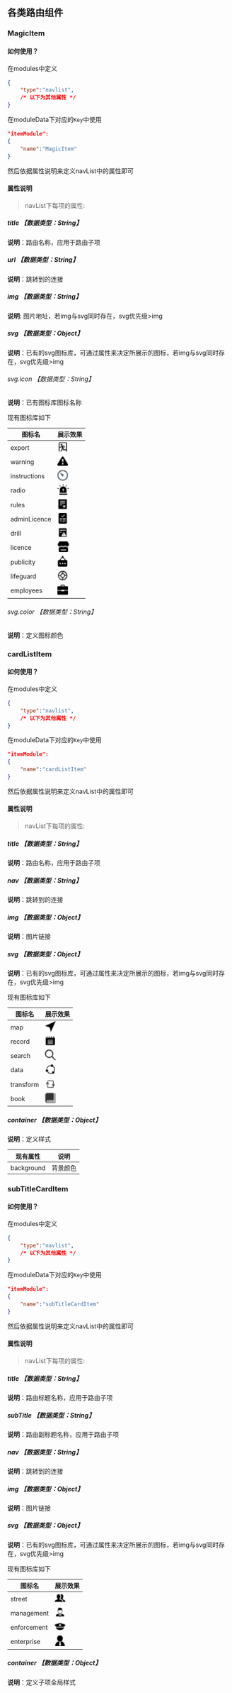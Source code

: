 ## 各类路由组件

### MagicItem

#### 如何使用？

在modules中定义

```json
{
	"type":"navlist",
	/* 以下为其他属性 */
}
```

在moduleData下对应的`Key`中使用

```json
"itemModule":
{
    "name":"MagicItem"
}
```

然后依据属性说明来定义navList中的属性即可

#### 属性说明

> navList下每项的属性:

##### title 【数据类型：String】

**说明**：路由名称，应用于路由子项

##### url  【数据类型：String】

**说明**：跳转到的连接

##### img 【数据类型：String】

**说明**: 图片地址，若img与svg同时存在，svg优先级>img

##### svg 【数据类型：Object】

**说明**：已有的svg图标库，可通过属性来决定所展示的图标，若img与svg同时存在，svg优先级>img

###### svg.icon 【数据类型：String】

**说明**：已有图标库图标名称

现有图标库如下

| 图标名       | 展示效果                                                 |
| ------------ | -------------------------------------------------------- |
| export       | <img src="./icon/export.png" style="zoom:150%;" />       |
| warning      | <img src="./icon/warning.png" style="zoom:150%;" />      |
| instructions | <img src="./icon/instructions.png" style="zoom:150%;" /> |
| radio        | <img src="./icon/radio.png" style="zoom:150%;" />        |
| rules        | <img src="./icon/rules.png" style="zoom:150%;" />        |
| adminLicence | <img src="./icon/adminLicence.png" style="zoom:150%;" /> |
| drill        | <img src="./icon/drill.png" style="zoom:150%;" />        |
| licence      | <img src="./icon/licence.png" style="zoom:150%;" />      |
| publicity    | <img src="./icon/publicity.png" style="zoom:150%;" />    |
| lifeguard    | <img src="./icon/lifeguard.png" style="zoom:150%;" />    |
| employees    | <img src="./icon/employees.png" style="zoom:150%;" />    |

###### svg.color 【数据类型：String】

**说明**：定义图标颜色

### cardListItem

#### 如何使用？

在modules中定义

```json
{
	"type":"navlist",
	/* 以下为其他属性 */
}
```

在moduleData下对应的`Key`中使用

```json
"itemModule":
{
    "name":"cardListItem"
}
```

然后依据属性说明来定义navList中的属性即可

#### 属性说明

> navList下每项的属性:

##### title 【数据类型：String】

**说明**：路由名称，应用于路由子项

##### nav  【数据类型：String】

**说明**：跳转到的连接

##### img 【数据类型：Object】

**说明**：图片链接

##### svg 【数据类型：Object】

**说明**：已有的svg图标库，可通过属性来决定所展示的图标，若img与svg同时存在，svg优先级>img

现有图标库如下

| 图标名    | 展示效果                                              |
| --------- | ----------------------------------------------------- |
| map       | <img src="./icon/map.png" style="zoom:150%;" />       |
| record    | <img src="./icon/record.png" style="zoom:150%;" />    |
| search    | <img src="./icon/search.png" style="zoom:150%;" />    |
| data      | <img src="./icon/data.png" style="zoom:150%;" />      |
| transform | <img src="./icon/transform.png" style="zoom:150%;" /> |
| book      | <img src="./icon/book.png" style="zoom:150%;" />      |

##### container 【数据类型：Object】

**说明**：定义样式

| 现有属性   | 说明     |
| ---------- | -------- |
| background | 背景颜色 |





### subTitleCardItem

#### 如何使用？

在modules中定义

```json
{
	"type":"navlist",
	/* 以下为其他属性 */
}
```

在moduleData下对应的`Key`中使用

```json
"itemModule":
{
    "name":"subTitleCardItem"
}
```

然后依据属性说明来定义navList中的属性即可

#### 属性说明

> navList下每项的属性:

##### title 【数据类型：String】

**说明**：路由标题名称，应用于路由子项

##### subTitle 【数据类型：String】

**说明**：路由副标题名称，应用于路由子项

##### nav  【数据类型：String】

**说明**：跳转到的连接

##### img 【数据类型：Object】

**说明**：图片链接

##### svg 【数据类型：Object】

**说明**：已有的svg图标库，可通过属性来决定所展示的图标，若img与svg同时存在，svg优先级>img

现有图标库如下

| 图标名      | 展示效果                                                     |
| ----------- | ------------------------------------------------------------ |
| street      | <img src="./icon/user-street.png" style="zoom:150%;" />      |
| management  | <img src="./icon/user-management.png" style="zoom:150%;" />  |
| enforcement | <img src="./icon/user-enforcement.png" style="zoom:150%;" /> |
| enterprise  | <img src="./icon/user-enterprise.png" style="zoom:150%;" />  |

##### container 【数据类型：Object】

**说明**：定义子项全局样式